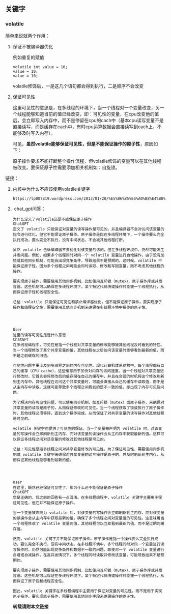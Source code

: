 ## 关键字

### volatile

简单来说就两个作用：

1. 保证不被编译器优化

   例如重复的赋值

   ```
   volatile int value = 10;
   value = 10;
   value = 10;
   ```

   volatile修饰后，一是这几个语句都会得到执行，二是顺序不会改变

2. 保证可见性

   这里可见性的意思是，在多线程的环境下，当一个线程对一个变量改变，另一个线程能够知道当前的值已经改变，即：可见性的变量，在cpu改变他的值后，会立即写入内存中，而不是停留在cpu的cach中（基本cpu读写变量不是直接读写，而是缓存在cach中，有时cpu运算数据会直接读写到cach上，不能够及时写入内存）。

   可见，**虽然volatile能够保证可见性，但是不能保证操作的原子性**，原因如下：

   原子操作要求不能打断整个操作流程，但volatile修饰的变量可以在其他线程被改变。要保证原子性需要添加相关机制如：自旋锁。



链接：

1. 内核中为什么不应该使用volatile关键字

   ```
   https://lp007819.wordpress.com/2013/01/20/%E5%86%85%E6%A0%B8%E4%B8%AD%E4%B8%BA%E4%BB%80%E4%B9%88%E4%B8%8D%E5%BA%94%E8%AF%A5%E4%BD%BF%E7%94%A8volatile%E5%85%B3%E9%94%AE%E5%AD%97/
   ```

2. ​	chat_gpt问答：

   ```
   为什么定义了volatile还是不能保证原子操作
   ChatGPT
   定义了 volatile 只能保证对变量的读写操作是可见的，并且编译器不会对访问该变量的指令进行优化，但它不能保证原子操作。原子操作是指在多线程环境下，一个操作要么完全执行成功，要么完全不执行，没有中间状态，不会被其他线程打断。
   
   虽然 volatile 告诉编译器不要优化对该变量的访问，但在多线程环境中，仍然可能发生并发问题。例如，如果多个线程同时对同一个 volatile 变量进行自增操作，由于没有加锁或其他同步机制，可能会出现竞争条件，导致结果不是预期的。这时候，volatile 不能保证原子性，因为多个线程之间可能会同时读取、修改和写回变量，而不考虑其他线程的操作。
   
   要实现原子操作，需要使用其他同步机制，比如使用互斥锁（mutex）、原子操作库或并发容器。这些机制可以确保在多线程环境下，某个特定代码块或操作只能被一个线程执行，从而保证原子性和线程安全性。
   
   总结：volatile 只能保证可见性和禁止编译器优化，但不能保证原子操作。要实现原子操作和线程安全性，需要使用其他同步机制来确保在多线程环境中操作的原子性。
   
   
   
   
   User
   这里的读写可见性是是什么意思
   ChatGPT
   在多线程编程中，可见性是指一个线程对共享变量的修改能够被其他线程及时看到的特性。当一个线程修改了某个共享变量的值，其他线程在之后访问该变量时能够看到最新的值，而不是之前缓存的旧值。
   
   可见性问题主要涉及到多线程之间的内存可见性。现代计算机体系结构中，每个线程都有自己的缓存（CPU cache），这些缓存用于加快对内存的访问速度。当一个线程对共享变量进行修改时，它首先会将修改后的值存储在自己的缓存中，并且在合适的时机将这个修改刷新到主内存中。其他线程在访问这个共享变量时，可能会直接从自己的缓存中读取值，而不是从主内存中读取。这就可能导致多个线程之间看到的是不一致的值，即出现了内存可见性问题。
   
   为了解决内存可见性问题，可以使用同步机制，如互斥锁（mutex）或原子操作，来确保对共享变量的读写是原子的，从而保证修改的可见性。当一个线程获取了锁或执行了原子操作时，其他线程必须等待，直到这个操作完成，从而保证了对共享变量的读写操作对其他线程是可见的。
   
   volatile 关键字也提供了可见性的保证。当一个变量被声明为 volatile 时，对该变量的写操作会立即刷新到主内存，而对该变量的读操作会从主内存中获取最新的值。这样可以保证多线程之间对该变量的修改对其他线程是可见的。
   
   总结：可见性是指多线程之间对共享变量修改的可见性。为了保证可见性，需要使用同步机制或 volatile 关键字来确保对共享变量的读写操作是原子的，并及时刷新到主内存，从而保证其他线程能够看到最新的值。
   
   
   
   
   User
   在这里，既然已经保证可见性了，那为什么还不能保证是原子操作
   ChatGPT
   您是正确的，我之前的回答有一点混淆。在多线程编程中，volatile 关键字主要用于保证可见性，但它并不能保证原子操作。
   
   当一个变量被声明为 volatile 后，对该变量的写操作会立即刷新到主内存，而对该变量的读操作会从主内存中获取最新的值，确保了多个线程之间对变量值的可见性。这意味着当一个线程修改了 volatile 变量的值，其他线程可以立即看到最新的值，而不是过期的缓存值。
   
   然而，volatile 关键字并不能保证原子操作。原子操作是指一个操作要么完全执行成功，要么完全不执行，没有中间状态。在多线程环境中，多个线程同时对同一个变量进行读写操作时，仍然可能出现竞争条件和数据不一致的问题。即使对一个 volatile 变量进行自增或自减操作，在高并发情况下，多个线程同时读取并修改该变量，可能导致结果不是预期的。
   
   要实现原子操作，需要使用其他同步机制，比如使用互斥锁（mutex）、原子操作库或并发容器。这些机制可以保证在多线程环境下，某个特定代码块或操作只能被一个线程执行，从而保证了原子性和线程安全性。
   
   因此，volatile 关键字在多线程编程中主要用于保证对变量的可见性，而不是用于实现原子操作。要实现原子操作，需要使用其他同步手段来确保操作的原子性。
   ```

   

   

   

   **转载请附本文链接**

